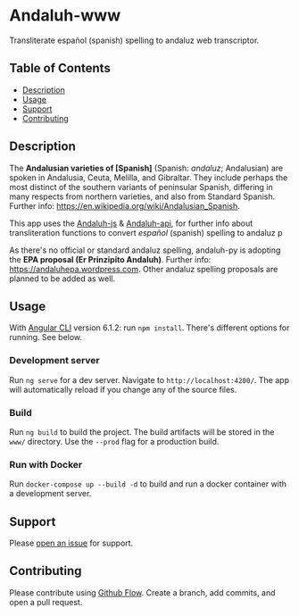 # Andaluh-www

Transliterate español (spanish) spelling to andaluz web transcriptor.


## Table of Contents

- [Description](#description)
- [Usage](#usage)
- [Support](#support)
- [Contributing](#contributing)

## Description

The **Andalusian varieties of [Spanish]** (Spanish: *andaluz*; Andalusian) are spoken in Andalusia, Ceuta, Melilla, and Gibraltar. They include perhaps the most distinct of the southern variants of peninsular Spanish, differing in many respects from northern varieties, and also from Standard Spanish. Further info: https://en.wikipedia.org/wiki/Andalusian_Spanish.

This app uses the [Andaluh-js](https://github.com/andalugeeks/andaluh-js) & [Andaluh-api](https://github.com/andalugeeks/andaluh-api), for further info about transliteration functions to convert *español* (spanish) spelling to andaluz p

As there's no official or standard andaluz spelling, andaluh-py is adopting the **EPA proposal (Er Prinzipito Andaluh)**. Further info: https://andaluhepa.wordpress.com. Other andaluz spelling proposals are planned to be added as well.

## Usage

With [Angular CLI](https://github.com/angular/angular-cli) version 6.1.2: run `npm install`. There's different options for running. See below.

### Development server

Run `ng serve` for a dev server. Navigate to `http://localhost:4200/`. The app will automatically reload if you change any of the source files.

### Build

Run `ng build` to build the project. The build artifacts will be stored in the `www/` directory. Use the `--prod` flag for a production build.

### Run with Docker

Run `docker-compose up --build -d` to build and run a docker container with a development server.

## Support

Please [open an issue](https://github.com/andalugeeks/andaluh-www/issues/new) for support.

## Contributing

Please contribute using [Github Flow](https://guides.github.com/introduction/flow/). Create a branch, add commits, and open a pull request.
